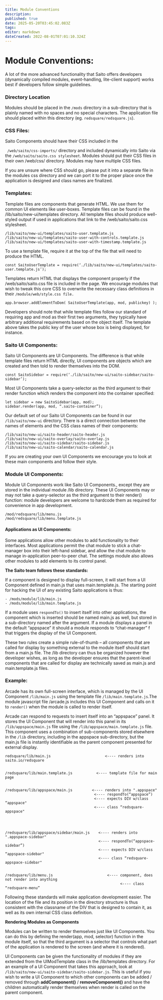 ```yaml
---
title: Module Conventions
description: 
published: true
date: 2025-05-20T03:45:02.083Z
tags: 
editor: markdown
dateCreated: 2022-08-01T07:01:10.324Z
---
```


# Module Conventions:

A lot of the more advanced functionality that Saito offers developers (dynamically compiled modules, event-handling, lite-client support) works best if developers follow simple guidelines.

### Directory Location

Modules should be placed in the ```/mods``` directory in a sub-directory that is plainly named with no spaces and no special characters. The application file should placed within this directory (eg. ```redsquare/redsquare.js```).


### CSS Files:

Saito Components should have their CSS included in the

```` /web/saito/css-imports/````  directory and included dynamically into Saito via the ````/web/saito/saito.css stylesheet````. Modules should put their CSS files in their own /web/css/ directory. Modules may have multiple CSS files.

If you are unsure where CSS should go, please put it into a separate file in the modules css directory and we can port it to the proper place once the application is designed and class names are finalized.


### Templates:

Template files are components that generate HTML. We use them for common UI elements like user-boxes. Template files can be found in the /lib/saito/new-ui/templates directory. All template files should produce well-styled output if used in applications that link to the /web/saito/saito.css stylesheet.

``` 
/lib/saito/new-ui/templates/saito-user.template.js
/lib/saito/new-ui/templates/saito-user-with-controls.template.js
/lib/saito/new-ui/templates/saito-user-with-timestamp.template.js
```


To use a template file, require it at the top of the file that will need to produce the HTML.

```
const SaitoUserTemplate = require(‘./lib/saito/new-ui/templates/saito-user.template.js’);
```

Templates return HTML that displays the component properly if the /web/saito/saito.css file is included in the page. We encourage modules that wish to tweak this core CSS to overwrite the necessary class definitions in their ```/module/web/style.css file.```

````
app.browser.addElementToDom( SaitoUserTemplate(app, mod, publickey) );
````

Developers should note that while template files follow our standard of requiring app and mod as their first two arguments, they typically have arbitrary additional requirements based on the object itself. The template above takes the public key of the user whose box is being displayed, for instance.


### Saito UI Components:

Saito UI Components are UI Components. The difference is that while template files return HTML directly, UI components are objects which are created and then told to render themselves into the DOM.

```const SaitoSidebar = require(‘./lib/saito/new-ui/saito-sidebar/saito-sidebar’);```

Most UI Components take a query-selector as the third argument to their render function which renders the component into the container specified:

````
let sidebar = new SaitoSidebar(app, mod);
sidebar.render(app, mod, “.saito-container”);
````

Our default set of our Saito UI Components can be found in our ```/lib/saito/new-ui``` directory. There is a direct connection between the names of elements and the CSS class names of their components:


````
/lib/saito/new-ui/saito-header/saito-header.js
/lib/saito/new-ui/saito-overlay/saito-overlay.js
/lib/saito/new-ui/saito-sidebar/saito-sidebar.js
/lib/saito/new-ui/saito-calendar/saito-calendar.js
````

If you are creating your own UI Components we encourage you to look at these main components and follow their style.


### Module UI Components:

Module UI Components work like Saito UI Components., except they are stored in the individual module /lib directory. These UI Components may or may not take a query-selector as the third argument to their render() function: module developers are welcome to hardcode them as required for convenience in app development.

````
/mod/redsquare/lib/menu.js
/mod/redsquare/lib/menu.template.js
````


#### Applications as UI Components:

Some applications allow other modules to add functionality to their interfaces. Most applications permit the chat module to stick a chat-manager box into their left-hand sidebar, and allow the chat module to manage in-application peer-to-peer chat. The settings module also allows other modules to add elements to its control panel.

**The Saito team follows these standards:**

If a component is designed to display full-screen, it will start from a UI Component defined in main.js that uses main.template.js. The starting point for hacking the UI of any existing Saito applications is thus:

	- /mods/module/lib/main.js
	- /mods/module/lib/main.template.js


If a module uses ```respondTo()``` to insert itself into other applications, the component which is inserted should be named main.js as well, but stored in a sub-directory named after the argument. If a module displays a panel in the default “appspace” it should  a module responds to “chat-manager” f that triggers the display of the UI Component. 


These two rules create a simple rule-of-thumb – all components that are called for display by something external to the module itself should start from a main.js file. The /lib directory can thus be organized however the developer wishes, as long as the developer ensures that the parent-level components that are called for display are technically saved as main.js and main.template.js files.


### Example:


Arcade has its own full-screen interface, which is managed by the UI Component ```/lib/main.js``` using the template file ```/lib/main.template.js```.The module javascript file /arcade.js includes this UI Component and calls on it to ```render()``` when the module is called to render itself.

Arcade can respond to requests to insert itself into an “appspace” panel. It stores the UI Component that will render into this panel in its ```/lib/appspace/main.js``` file using the ```/lib/appspace/main.template.js``` file. This component uses a combination of sub-components stored elsewhere in the ```/lib``` directory, including in the appspace sub-directory, but the main.js file is instantly identifiable as the parent component presented for external display.


````
redsquare/lib/main.js			              <---- renders into saito.io/redsquare


/redsquare/lib/main.template.js		      <---- template file for main page


/redsquare/lib/appspace/main.js	        <---- renders into ".appspace" 
                                         <---- respondTo(“appspace”)
                                         <---- expects DIV w/class “appspace"
                                         <---- class “redsquare-appspace"

             
             
             
/redsquare/lib/appspace/sidebar/main.js    <---- renders into ".appspace-sidebar"
                                           <---- respondTo(“appspace-sidebar”)
                                           <---- expects DIV w/class “appspace-sidebar"
                                           <---- class “redsquare-appspace-sidebar"

             
/redsquare/lib/menu.js			               <---- component, does not render into anything
					                                 <---- class “redsquare-menu”
````


Following these standards will make application development easier. The location of the file and its position in the directory structure is thus consistent with the classname of the DIV that is designed to contain it, as well as its own internal CSS class definition.




**Rendering Modules as Components**

Modules can be written to render themselves just like UI Components. You can do this by defining the render(app, mod, selector) function in the module itself, so that the third argument is a selector that controls what part of the application is rendered to the screen (and where it is rendered).

UI Components can be given the functionality of modules if they are extended from the UIModTemplate class in the /lib/templates directory. For an example of a UI Component that takes this approach, look at ```/lib/saito/new-ui/saito-sidebar/saito-sidebar.js```. This is useful if you wish to write a UI Component to which other components can be added / removed through **addComponent()** / **removeComponent()** and have the children automatically render themselves when render is called on the parent component.


